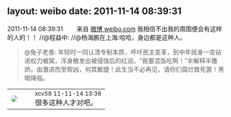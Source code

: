 layout: weibo
date: 2011-11-14 08:39:31
---
<meta name="referrer" content="no-referrer" />

2011-11-14 08:39:31  &nbsp;&nbsp;&nbsp;&nbsp;&nbsp;&nbsp; 来自 <a href="http://weibo.com/" rel="nofollow">微博 weibo.com</a>
我相信不出我的周围便会有这样的人的！！ //@程益中: //@杨海鹏在上海:哈哈，身边都是这种人。
>  @兔子老愚: 年轻时一同认清专制本质，呼吁民主变革，到中年摇身一变钻进权力被窝，浑身散发出被侵蚀后的红润，“我要混饭吃啊！”半解释半撒娇。由激进而至帮凶，何其敏捷！此生当不必再见，请你们腐烂致死罢！黑暗降临。 ​​​

<table style="width: 100%;">
  <tr>
    <td style="width: 40px;"><img style="border-radius:50%" src="https://tva2.sinaimg.cn/crop.0.0.180.180.50/40e9ea8djw1f4es3a5fupj20500503y9.jpg?KID=imgbed,tva&Expires=1624465133&ssig=6U61WxyuQD"></td>
    <td colspan="2"><small>xcv58 11-11-14 13:38</small><br/>很多这种人才对吧。</td>
  </tr>
</table>
